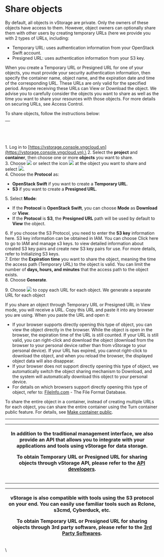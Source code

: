 # Share objects

By default, all objects in vStorage are private. Only the owners of these objects have access to them. However, object owners can optionally share them with other users by creating temporary URLs (here we provide you with 2 types of URLs, including:

* Temporary URL: uses authentication information from your OpenStack Swift account.
* Presigned URL: uses authentication information from your S3 key.

When you create a Temporary URL or Presigned URL for one of your objects, you must provide your security authentication information, then specify the container name, object name, and the expiration date and time of the corresponding URL. These URLs are only valid for the specified period. Anyone receiving these URLs can View or Download the object. We advise you to carefully consider the objects you want to share as well as the time you want to share your resources with those objects. For more details on securing URLs, see Access Control.

To share objects, follow the instructions below:

| <p><br></p> |
| ----------- |

1\. Log in to [https://vstorage.console.vngcloud.vn](https://vstorage.console.vngcloud.vn).\
2\. Select the **project** and **container**, then choose one or more **objects** you want to share.\
3\. Choose ![](http://docs.vngcloud.vn/download/thumbnails/67994213/image2023-3-6\_10-50-12.png?version=1\&modificationDate=1701065525000\&api=v2) or select the icon ![](http://docs.vngcloud.vn/download/thumbnails/67994213/image2023-2-6\_10-20-54.png?version=1\&modificationDate=1701065525000\&api=v2) at the object you want to share and select ![](http://docs.vngcloud.vn/download/thumbnails/67994213/image2023-11-27\_13-17-4.png?version=1\&modificationDate=1701065827000\&api=v2).\
4\. Choose the **Protocol** as:

* **OpenStack Swift** if you want to create a **Temporary URL**.
* **S3** if you want to create a **Presigned URL**.

5\. Select **Mode**:

* If the **Protocol** is **OpenStack Swift**, you can choose **Mode** as **Download** or **View**.
* If the **Protocol** is **S3**, the **Presigned URL** path will be used by default to **View** the object.

6\. If you choose the S3 Protocol, you need to enter the **S3 key** information here. S3 key information can be obtained in IAM. You can choose Click here to go to IAM and manage s3 keys. to view detailed information about created S3 key pairs and create new S3 key pairs for use. For more details, refer to Initializing S3 keys.\
7\. Enter the **Expiration time** you want to share the object, meaning the time the access path (Temporary URL) to the object is valid. You can limit the number of **days, hours, and minutes** that the access path to the object exists.\
8\. Choose **Generate**.

9\. Choose ![](http://docs.vngcloud.vn/download/thumbnails/67994213/image2023-3-6\_10-51-24.png?version=1\&modificationDate=1701065525000\&api=v2) to copy each URL for each object. We generate a separate URL for each object

If you share an object through Temporary URL or Presigned URL in View mode, you will receive a URL. Copy this URL and paste it into any browser you are using. When you paste the URL and open it:

* If your browser supports directly opening this type of object, you can view the object directly in the browser. While the object is open in the browser, the expiration time of the URL is still counted. If your URL is still valid, you can right-click and download the object (download from the browser to your personal device rather than from vStorage to your personal device). If your URL has expired, you cannot right-click to download the object, and when you reload the browser, the displayed object data will also disappear.
* If your browser does not support directly opening this type of object, we automatically switch the object sharing mechanism to Download, and the system will automatically download this object to your personal device.
* For details on which browsers support directly opening this type of object, refer to: [FileInfo.com](http://fileinfo.com) - The File Format Database.

To share the entire object in a container, instead of creating multiple URLs for each object, you can share the entire container using the Turn container public feature. For details, see [Make container public](http://docs.vngcloud.vn/display/VSEN/Make+container+public).

***

| <p>In addition to the traditional management interface, we also provide an API that allows you to integrate with your applications and tools using vStorage for data storage.</p><p>To obtain Temporary URL or Presigned URL for sharing objects through vStorage API, please refer to the <a href="http://docs.vngcloud.vn/display/VSEN/API+developers">API developers</a>.</p> |
| -------------------------------------------------------------------------------------------------------------------------------------------------------------------------------------------------------------------------------------------------------------------------------------------------------------------------------------------------------------------------------- |

***

| <p>vStorage is also compatible with tools using the S3 protocol on your end. You can easily use familiar tools such as Rclone, s3cmd, Cyberduck, etc.</p><p>To obtain Temporary URL or Presigned URL for sharing objects through 3rd party software, please refer to the <a href="http://docs.vngcloud.vn/display/VSEN/3rd+Party+Softwares">3rd Party Softwares</a>.</p> |
| ------------------------------------------------------------------------------------------------------------------------------------------------------------------------------------------------------------------------------------------------------------------------------------------------------------------------------------------------------------------------ |

\
